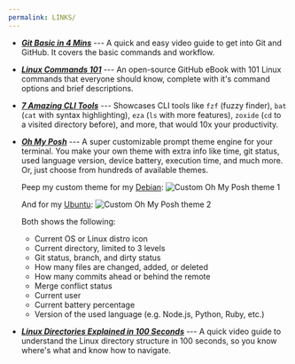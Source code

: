 ```yaml
---
permalink: LINKS/
---
```


- [***Git Basic in 4 Mins***](https://youtu.be/e9lnsKot_SQ) --- A quick and easy video guide to get into Git and GitHub. It covers the basic commands and workflow.

- [***Linux Commands 101***](https://github.com/bobbyiliev/101-linux-commands-ebook?tab=readme-ov-file#commands) --- An open-source GitHub eBook with 101 Linux commands that everyone should know, complete with it's command options and brief descriptions.

- [***7 Amazing CLI Tools***](https://www.youtube.com/watch?v=mmqDYw9C30I&t=782s) --- Showcases CLI tools like `fzf` (fuzzy finder), `bat` (`cat` with syntax highlighting), `eza` (`ls` with more features), `zoxide` (`cd` to a visited directory before), and more, that would 10x your productivity.

- [***Oh My Posh***](https://ohmyposh.dev/) --- A super customizable prompt theme engine for your terminal. You make your own theme with extra info like time, git status, used language version, device battery, execution time, and much more. Or, just choose from hundreds of available themes.

  Peep my custom theme for my [Debian](https://raw.githubusercontent.com/absolutepraya/config/config/ohmyposh_debian.omp.json):
![Custom Oh My Posh theme 1](https://res.cloudinary.com/dr1tp0gwd/image/upload/v1726106669/aol1hkmqa3hw53swpw9k.png)  

  And for my [Ubuntu](https://raw.githubusercontent.com/absolutepraya/config/config/ohmyposh_ubuntu.omp.json):
![Custom Oh My Posh theme 2](https://res.cloudinary.com/dr1tp0gwd/image/upload/v1726106669/vrqsppylwszqbdp6sy4o.png)

  Both shows the following:
  - Current OS or Linux distro icon
  - Current directory, limited to 3 levels
  - Git status, branch, and dirty status
  - How many files are changed, added, or deleted
  - How many commits ahead or behind the remote
  - Merge conflict status
  - Current user
  - Current battery percentage
  - Version of the used language (e.g. Node.js, Python, Ruby, etc.)

- [***Linux Directories Explained in 100 Seconds***](https://www.youtube.com/watch?v=42iQKuQodW4&pp=ygUSZGViaWFuIGZpbGUgc3lzdGVt) --- A quick video guide to understand the Linux directory structure in 100 seconds, so you know where's what and know how to navigate.
